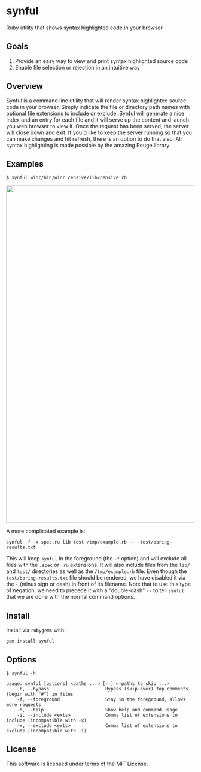 # synful

Ruby utility that shows syntax highlighted code in your browser

## Goals

1. Provide an easy way to view and print syntax highlighted source code
2. Enable file selection or rejection in an intuitive way

## Overview

Synful is a command line utility that will render syntax highlighted
source code in your browser. Simply indicate the file or directory
path names with optional file extensions to include or exclude. Synful
will generate a nice index and an entry for each file and it will
serve up the content and launch you web browser to view it. Once the
request has been served, the server will close down and exit. If you'd
like to keep the server running so that you can make changes and hit
refresh, there is an option to do that also. All syntax highlighting
is made possible by the amazing Rouge library.

## Examples

```
$ synful winr/bin/winr censive/lib/censive.rb
```

<img src="https://user-images.githubusercontent.com/142875/219864590-482cb060-465c-4fbb-9fe0-3de34dea703e.png" width="900">

A more complicated example is:

```
synful -f -x spec,ru lib test /tmp/example.rb -- -test/boring-results.txt
```

This will keep `synful` in the foreground (the `-f` option) and will
exclude all files with the `.spec` or `.ru` extensions. It will also
include files from the `lib/` and `test/` directories as well as the
`/tmp/example.rb` file. Even though the `test/boring-results.txt` file
should be rendered, we have disabled it via the `-` (minus sign or dash)
in front of its filename. Note that to use this type of negation, we
need to precede it with a "double-dash" `--` to tell `synful` that we
are done with the normal command options.

## Install

Install via `rubygems` with:

```
gem install synful
```

## Options

```
$ synful -h

usage: synful [options] <paths ...> [--] <-paths_to_skip ...>
    -b, --bypass                     Bypass (skip over) top comments (begin with "#") in files
    -f, --foreground                 Stay in the foreground, allows more requests
    -h, --help                       Show help and command usage
    -i, --include <exts>             Comma list of extensions to include (incompatible with -x)
    -x, --exclude <exts>             Comma list of extensions to exclude (incompatible with -i)
```

## License

This software is licensed under terms of the MIT License.
